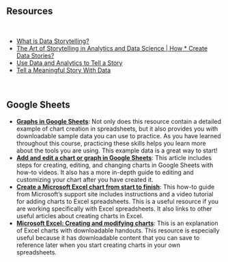## Resources

&nbsp;

* [What is Data Storytelling?](https://www.nugit.co/what-is-data-storytelling/)
* [The Art of Storytelling in Analytics and Data Science | How * Create Data Stories?](https://www.analyticsvidhya.com/blog/2020/05/art-storytelling-analytics-data-science/)
* [Use Data and Analytics to Tell a Story](https://www.gartner.com/smarterwithgartner/use-data-and-analytics-to-tell-a-story/)
* [Tell a Meaningful Story With Data](https://www.thinkwithgoogle.com/marketing-resources/data-measurement/tell-meaningful-stories-with-data/)

&nbsp;

## Google Sheets

* [**Graphs in Google Sheets**](https://www.datacamp.com/community/tutorials/graphs-in-spreadsheets): Not only does this resource contain a detailed example of chart creation in spreadsheets, but it also provides you with downloadable sample data you can use to practice. As you have learned throughout this course, practicing these skills helps you learn more about the tools you are using. This example data is a great way to start!
* [**Add and edit a chart or graph in Google Sheets**](https://support.google.com/docs/answer/63824): This article includes steps for creating, editing, and changing charts in Google Sheets with how-to videos. It also has a more in-depth guide to editing and customizing your chart after you have created it.  
* [**Create a Microsoft Excel chart from start to finish**](https://support.microsoft.com/en-us/office/create-a-chart-from-start-to-finish-0baf399e-dd61-4e18-8a73-b3fd5d5680c2): This how-to guide from Microsoft’s support site includes instructions and a video tutorial for adding charts to Excel spreadsheets. This is a useful resource if you are working specifically with Excel spreadsheets. It also links to other useful articles about creating charts in Excel. 
* [**Microsoft Excel: Creating and modifying charts**](https://guides.lib.umich.edu/c.php?g=283162&p=1886446): This is an explanation of Excel charts with downloadable handouts. This resource is especially useful because it has downloadable content that you can save to reference later when you start creating charts in your own spreadsheets.